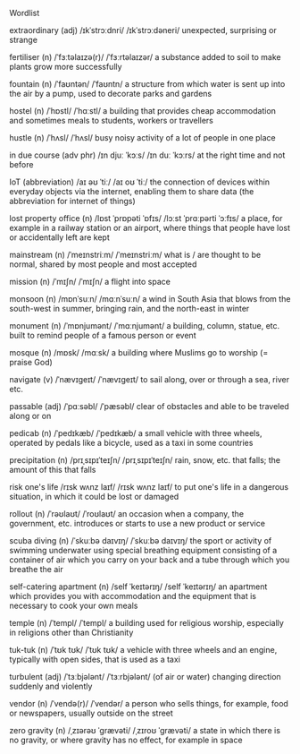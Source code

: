 Wordlist

extraordinary (adj) /ɪkˈstrɔːdnri/ /ɪkˈstrɔːdəneri/ unexpected, surprising or strange

fertiliser (n) /ˈfɜːtəlaɪzə(r)/ /ˈfɜːrtəlaɪzər/ a substance added to soil to make plants grow more successfully

fountain (n) /ˈfaʊntən/ /ˈfaʊntn/ a structure from which water is sent up into the air by a pump, used to decorate parks and gardens

hostel (n) /ˈhɒstl/ /ˈhɑːstl/ a building that provides cheap accommodation and sometimes meals to students, workers or travellers

hustle (n) /ˈhʌsl/ /ˈhʌsl/ busy noisy activity of a lot of people in one place

in due course (adv phr) /ɪn djuː ˈkɔːs/ /ɪn duː ˈkɔːrs/ at the right time and not before

IoT (abbreviation) /aɪ əʊ ˈtiː/ /aɪ oʊ ˈtiː/ the connection of devices within everyday objects via the internet, enabling them to share data (the abbreviation for internet of things)

lost property office (n) /lɒst ˈprɒpəti ˈɒfɪs/ /lɔːst ˈprɑːpərti ˈɔːfɪs/ a place, for example in a railway station or an airport, where things that people have lost or accidentally left are kept

mainstream (n) /ˈmeɪnstriːm/ /ˈmeɪnstriːm/ what is / are thought to be normal, shared by most people and most accepted

mission (n) /ˈmɪʃn/ /ˈmɪʃn/ a flight into space

monsoon (n) /mɒnˈsuːn/ /mɑːnˈsuːn/ a wind in South Asia that blows from the south-west in summer, bringing rain, and the north-east in winter

monument (n) /ˈmɒnjumənt/ /ˈmɑːnjumənt/ a building, column, statue, etc. built to remind people of a famous person or event

mosque (n) /mɒsk/ /mɑːsk/ a building where Muslims go to worship (= praise God)

navigate (v) /ˈnævɪɡeɪt/ /ˈnævɪɡeɪt/ to sail along, over or through a sea, river etc.

passable (adj) /ˈpɑːsəbl/ /ˈpæsəbl/ clear of obstacles and able to be traveled along or on

pedicab (n) /ˈpedɪkæb/ /ˈpedɪkæb/ a small vehicle with three wheels, operated by pedals like a bicycle, used as a taxi in some countries

precipitation (n) /prɪˌsɪpɪˈteɪʃn/ /prɪˌsɪpɪˈteɪʃn/ rain, snow, etc. that falls; the amount of this that falls

risk one's life /rɪsk wʌnz laɪf/ /rɪsk wʌnz laɪf/ to put one's life in a dangerous situation, in which it could be lost or damaged

rollout (n) /ˈrəʊlaʊt/ /ˈroʊlaʊt/ an occasion when a company, the government, etc. introduces or starts to use a new product or service

scuba diving (n) /ˈskuːbə daɪvɪŋ/ /ˈskuːbə daɪvɪŋ/ the sport or activity of swimming underwater using special breathing equipment consisting of a container of air which you carry on your back and a tube through which you breathe the air

self-catering apartment (n) /self ˈkeɪtərɪŋ/ /self ˈkeɪtərɪŋ/ an apartment which provides you with accommodation and the equipment that is necessary to cook your own meals

temple (n) /ˈtempl/ /ˈtempl/ a building used for religious worship, especially in religions other than Christianity

tuk-tuk (n) /ˈtʊk tʊk/ /ˈtʊk tʊk/ a vehicle with three wheels and an engine, typically with open sides, that is used as a taxi

turbulent (adj) /ˈtɜːbjələnt/ /ˈtɜːrbjələnt/ (of air or water) changing direction suddenly and violently

vendor (n) /ˈvendə(r)/ /ˈvendər/ a person who sells things, for example, food or newspapers, usually outside on the street

zero gravity (n) /ˌzɪərəʊ ˈɡrævəti/ /ˌzɪroʊ ˈɡrævəti/ a state in which there is no gravity, or where gravity has no effect, for example in space